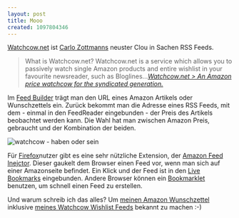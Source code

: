 ```yaml
---
layout: post
title: Mooo
created: 1097804346
---
```

[Watchcow.net][] ist [Carlo Zottmanns][] neuster Clou in Sachen RSS
Feeds.

> What is Watchcow.net?
>  Watchcow.net is a service which allows you to passively watch single
> Amazon products and entire wishlist in your favourite newsreader, such
> as Bloglines…<cite>[Watchcow.net \> An Amazon price watchcow for the
> syndicated generation.][]</cite>

Im [Feed Builder][] trägt man den URL eines Amazon Artikels oder
Wunschzettels ein. Zurück bekommt man die Adresse eines RSS Feeds, mit
dem - einmal in den FeedReader eingebunden - der Preis des Artikels
beobachtet werden kann. Die Wahl hat man zwischen Amazon Preis,
gebraucht und der Kombination der beiden.

![watchcow - haben oder sein][]

Für [Firefox][]nutzer gibt es eine sehr nützliche Extension, der [Amazon
Feed Inejctor][]. Dieser gaukelt dem Browser einen Feed vor, wenn man
sich auf einer Amazonseite befindet. Ein Klick und der Feed ist in den
[Live Bookmarks][] eingebunden. Andere Browser können ein
[Bookmarklet][] benutzen, um schnell einen Feed zu erstellen.

 Und warum schreib ich das alles?
 Um [meinen Amazon Wunschzettel][] inklusive [meines Watchcow Wishlist
Feeds][] bekannt zu machen :-)

  [Watchcow.net]: http://www.watchcow.net/
  [Carlo Zottmanns]: http://g-spotting.net/
  [Watchcow.net \> An Amazon price watchcow for the syndicated
  generation.]: http://www.watchcow.net/what.php
    "Watchcow.net > An Amazon price watchcow for the syndicated generation."
  [Feed Builder]: http://www.watchcow.net/build.php
  [watchcow - haben oder sein]: http://byzero.de/gfx/watchhaben-203.jpg
  [Firefox]: http://www.mozilla.org/products/firefox/
  [Amazon Feed Inejctor]: http://www.watchcow.net/build.php#xpi
  [Live Bookmarks]: http://www.mozilla.org/products/firefox/live-bookmarks.html
  [Bookmarklet]: http://www.watchcow.net/build.php#bookmarklet
  [meinen Amazon Wunschzettel]: http://www.amazon.de/exec/obidos/registry/1VA20I9LQAZ9J/028-7701773-7358137
    "muhh's amazon wishlist"
  [meines Watchcow Wishlist Feeds]: http://www.watchcow.net/feeds/wishlists/de/1VA20I9LQAZ9J-full.xml
    "muhh's wishlist feed"

